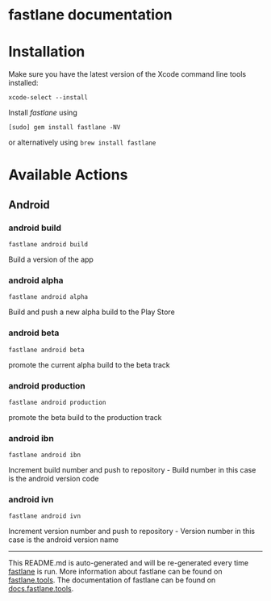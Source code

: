 fastlane documentation
================
# Installation

Make sure you have the latest version of the Xcode command line tools installed:

```
xcode-select --install
```

Install _fastlane_ using
```
[sudo] gem install fastlane -NV
```
or alternatively using `brew install fastlane`

# Available Actions
## Android
### android build
```
fastlane android build
```
Build a version of the app
### android alpha
```
fastlane android alpha
```
Build and push a new alpha build to the Play Store
### android beta
```
fastlane android beta
```
promote the current alpha build to the beta track
### android production
```
fastlane android production
```
promote the beta build to the production track
### android ibn
```
fastlane android ibn
```
Increment build number and push to repository - Build number in this case is the android version code
### android ivn
```
fastlane android ivn
```
Increment version number and push to repository - Version number in this case is the android version name

----

This README.md is auto-generated and will be re-generated every time [fastlane](https://fastlane.tools) is run.
More information about fastlane can be found on [fastlane.tools](https://fastlane.tools).
The documentation of fastlane can be found on [docs.fastlane.tools](https://docs.fastlane.tools).

